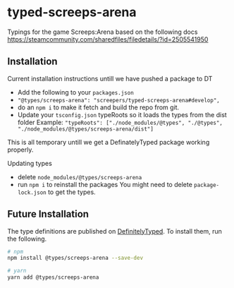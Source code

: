 # typed-screeps-arena

Typings for the game Screeps:Arena based on the following docs https://steamcommunity.com/sharedfiles/filedetails/?id=2505541950

## Installation

Current installation instructions untill we have pushed a package to DT

- Add the following to your `packages.json`
- `"@types/screeps-arena": "screepers/typed-screeps-arena#develop",`
- do an `npm i` to make it fetch and build the repo from git.
- Update your `tsconfig.json` typeRoots so it loads the types from the dist folder
  Example: `"typeRoots": ["./node_modules/@types", "./@types", "./node_modules/@types/screeps-arena/dist"]`

This is all temporary untill we get a DefinatelyTyped package working properly.

Updating types

- delete `node_modules/@types/screeps-arena`
- run `npm i` to reinstall the packages
  You might need to delete `package-lock.json` to get the types.

## Future Installation

The type definitions are published on [DefinitelyTyped](https://github.com/DefinitelyTyped/DefinitelyTyped). To install them, run the following.

```bash
# npm
npm install @types/screeps-arena --save-dev

# yarn
yarn add @types/screeps-arena
```

